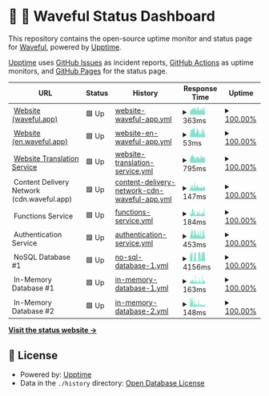 # 📡 🌊 Waveful Status Dashboard

This repository contains the open-source uptime monitor and status page for [Waveful](https://waveful.app), powered by [Upptime](https://github.com/upptime/upptime).

[Upptime](https://github.com/upptime/upptime) uses [GitHub Issues](https://github.com/Waveful/status.Waveful.github.io/issues) as incident reports, [GitHub Actions](https://github.com/Waveful/status.Waveful.github.io/actions) as uptime monitors, and [GitHub Pages](https://status.waveful.app) for the status page.

<!--start: status pages-->
<!-- This summary is generated by Upptime (https://github.com/upptime/upptime) -->
<!-- Do not edit this manually, your changes will be overwritten -->
<!-- prettier-ignore -->
| URL | Status | History | Response Time | Uptime |
| --- | ------ | ------- | ------------- | ------ |
| <img alt="" src="https://favicons.githubusercontent.com/waveful.app" height="13"> [Website (waveful.app)](https://waveful.app) | 🟩 Up | [website-waveful-app.yml](https://github.com/Waveful/status.Waveful.github.io/commits/HEAD/history/website-waveful-app.yml) | <details><summary><img alt="Response time graph" src="./graphs/website-waveful-app/response-time-week.png" height="20"> 363ms</summary><br><a href="https://status.waveful.app/history/website-waveful-app"><img alt="Response time 279" src="https://img.shields.io/endpoint?url=https%3A%2F%2Fraw.githubusercontent.com%2FWaveful%2Fstatus.Waveful.github.io%2FHEAD%2Fapi%2Fwebsite-waveful-app%2Fresponse-time.json"></a><br><a href="https://status.waveful.app/history/website-waveful-app"><img alt="24-hour response time 384" src="https://img.shields.io/endpoint?url=https%3A%2F%2Fraw.githubusercontent.com%2FWaveful%2Fstatus.Waveful.github.io%2FHEAD%2Fapi%2Fwebsite-waveful-app%2Fresponse-time-day.json"></a><br><a href="https://status.waveful.app/history/website-waveful-app"><img alt="7-day response time 363" src="https://img.shields.io/endpoint?url=https%3A%2F%2Fraw.githubusercontent.com%2FWaveful%2Fstatus.Waveful.github.io%2FHEAD%2Fapi%2Fwebsite-waveful-app%2Fresponse-time-week.json"></a><br><a href="https://status.waveful.app/history/website-waveful-app"><img alt="30-day response time 378" src="https://img.shields.io/endpoint?url=https%3A%2F%2Fraw.githubusercontent.com%2FWaveful%2Fstatus.Waveful.github.io%2FHEAD%2Fapi%2Fwebsite-waveful-app%2Fresponse-time-month.json"></a><br><a href="https://status.waveful.app/history/website-waveful-app"><img alt="1-year response time 279" src="https://img.shields.io/endpoint?url=https%3A%2F%2Fraw.githubusercontent.com%2FWaveful%2Fstatus.Waveful.github.io%2FHEAD%2Fapi%2Fwebsite-waveful-app%2Fresponse-time-year.json"></a></details> | <details><summary><a href="https://status.waveful.app/history/website-waveful-app">100.00%</a></summary><a href="https://status.waveful.app/history/website-waveful-app"><img alt="All-time uptime 99.99%" src="https://img.shields.io/endpoint?url=https%3A%2F%2Fraw.githubusercontent.com%2FWaveful%2Fstatus.Waveful.github.io%2FHEAD%2Fapi%2Fwebsite-waveful-app%2Fuptime.json"></a><br><a href="https://status.waveful.app/history/website-waveful-app"><img alt="24-hour uptime 100.00%" src="https://img.shields.io/endpoint?url=https%3A%2F%2Fraw.githubusercontent.com%2FWaveful%2Fstatus.Waveful.github.io%2FHEAD%2Fapi%2Fwebsite-waveful-app%2Fuptime-day.json"></a><br><a href="https://status.waveful.app/history/website-waveful-app"><img alt="7-day uptime 100.00%" src="https://img.shields.io/endpoint?url=https%3A%2F%2Fraw.githubusercontent.com%2FWaveful%2Fstatus.Waveful.github.io%2FHEAD%2Fapi%2Fwebsite-waveful-app%2Fuptime-week.json"></a><br><a href="https://status.waveful.app/history/website-waveful-app"><img alt="30-day uptime 99.96%" src="https://img.shields.io/endpoint?url=https%3A%2F%2Fraw.githubusercontent.com%2FWaveful%2Fstatus.Waveful.github.io%2FHEAD%2Fapi%2Fwebsite-waveful-app%2Fuptime-month.json"></a><br><a href="https://status.waveful.app/history/website-waveful-app"><img alt="1-year uptime 99.99%" src="https://img.shields.io/endpoint?url=https%3A%2F%2Fraw.githubusercontent.com%2FWaveful%2Fstatus.Waveful.github.io%2FHEAD%2Fapi%2Fwebsite-waveful-app%2Fuptime-year.json"></a></details>
| <img alt="" src="https://favicons.githubusercontent.com/en.waveful.app" height="13"> [Website (en.waveful.app)](https://en.waveful.app) | 🟩 Up | [website-en-waveful-app.yml](https://github.com/Waveful/status.Waveful.github.io/commits/HEAD/history/website-en-waveful-app.yml) | <details><summary><img alt="Response time graph" src="./graphs/website-en-waveful-app/response-time-week.png" height="20"> 53ms</summary><br><a href="https://status.waveful.app/history/website-en-waveful-app"><img alt="Response time 60" src="https://img.shields.io/endpoint?url=https%3A%2F%2Fraw.githubusercontent.com%2FWaveful%2Fstatus.Waveful.github.io%2FHEAD%2Fapi%2Fwebsite-en-waveful-app%2Fresponse-time.json"></a><br><a href="https://status.waveful.app/history/website-en-waveful-app"><img alt="24-hour response time 67" src="https://img.shields.io/endpoint?url=https%3A%2F%2Fraw.githubusercontent.com%2FWaveful%2Fstatus.Waveful.github.io%2FHEAD%2Fapi%2Fwebsite-en-waveful-app%2Fresponse-time-day.json"></a><br><a href="https://status.waveful.app/history/website-en-waveful-app"><img alt="7-day response time 53" src="https://img.shields.io/endpoint?url=https%3A%2F%2Fraw.githubusercontent.com%2FWaveful%2Fstatus.Waveful.github.io%2FHEAD%2Fapi%2Fwebsite-en-waveful-app%2Fresponse-time-week.json"></a><br><a href="https://status.waveful.app/history/website-en-waveful-app"><img alt="30-day response time 56" src="https://img.shields.io/endpoint?url=https%3A%2F%2Fraw.githubusercontent.com%2FWaveful%2Fstatus.Waveful.github.io%2FHEAD%2Fapi%2Fwebsite-en-waveful-app%2Fresponse-time-month.json"></a><br><a href="https://status.waveful.app/history/website-en-waveful-app"><img alt="1-year response time 60" src="https://img.shields.io/endpoint?url=https%3A%2F%2Fraw.githubusercontent.com%2FWaveful%2Fstatus.Waveful.github.io%2FHEAD%2Fapi%2Fwebsite-en-waveful-app%2Fresponse-time-year.json"></a></details> | <details><summary><a href="https://status.waveful.app/history/website-en-waveful-app">100.00%</a></summary><a href="https://status.waveful.app/history/website-en-waveful-app"><img alt="All-time uptime 100.00%" src="https://img.shields.io/endpoint?url=https%3A%2F%2Fraw.githubusercontent.com%2FWaveful%2Fstatus.Waveful.github.io%2FHEAD%2Fapi%2Fwebsite-en-waveful-app%2Fuptime.json"></a><br><a href="https://status.waveful.app/history/website-en-waveful-app"><img alt="24-hour uptime 100.00%" src="https://img.shields.io/endpoint?url=https%3A%2F%2Fraw.githubusercontent.com%2FWaveful%2Fstatus.Waveful.github.io%2FHEAD%2Fapi%2Fwebsite-en-waveful-app%2Fuptime-day.json"></a><br><a href="https://status.waveful.app/history/website-en-waveful-app"><img alt="7-day uptime 100.00%" src="https://img.shields.io/endpoint?url=https%3A%2F%2Fraw.githubusercontent.com%2FWaveful%2Fstatus.Waveful.github.io%2FHEAD%2Fapi%2Fwebsite-en-waveful-app%2Fuptime-week.json"></a><br><a href="https://status.waveful.app/history/website-en-waveful-app"><img alt="30-day uptime 100.00%" src="https://img.shields.io/endpoint?url=https%3A%2F%2Fraw.githubusercontent.com%2FWaveful%2Fstatus.Waveful.github.io%2FHEAD%2Fapi%2Fwebsite-en-waveful-app%2Fuptime-month.json"></a><br><a href="https://status.waveful.app/history/website-en-waveful-app"><img alt="1-year uptime 100.00%" src="https://img.shields.io/endpoint?url=https%3A%2F%2Fraw.githubusercontent.com%2FWaveful%2Fstatus.Waveful.github.io%2FHEAD%2Fapi%2Fwebsite-en-waveful-app%2Fuptime-year.json"></a></details>
| <img alt="" src="https://favicons.githubusercontent.com/it.waveful.app" height="13"> [Website Translation Service](https://it.waveful.app) | 🟩 Up | [website-translation-service.yml](https://github.com/Waveful/status.Waveful.github.io/commits/HEAD/history/website-translation-service.yml) | <details><summary><img alt="Response time graph" src="./graphs/website-translation-service/response-time-week.png" height="20"> 795ms</summary><br><a href="https://status.waveful.app/history/website-translation-service"><img alt="Response time 940" src="https://img.shields.io/endpoint?url=https%3A%2F%2Fraw.githubusercontent.com%2FWaveful%2Fstatus.Waveful.github.io%2FHEAD%2Fapi%2Fwebsite-translation-service%2Fresponse-time.json"></a><br><a href="https://status.waveful.app/history/website-translation-service"><img alt="24-hour response time 827" src="https://img.shields.io/endpoint?url=https%3A%2F%2Fraw.githubusercontent.com%2FWaveful%2Fstatus.Waveful.github.io%2FHEAD%2Fapi%2Fwebsite-translation-service%2Fresponse-time-day.json"></a><br><a href="https://status.waveful.app/history/website-translation-service"><img alt="7-day response time 795" src="https://img.shields.io/endpoint?url=https%3A%2F%2Fraw.githubusercontent.com%2FWaveful%2Fstatus.Waveful.github.io%2FHEAD%2Fapi%2Fwebsite-translation-service%2Fresponse-time-week.json"></a><br><a href="https://status.waveful.app/history/website-translation-service"><img alt="30-day response time 835" src="https://img.shields.io/endpoint?url=https%3A%2F%2Fraw.githubusercontent.com%2FWaveful%2Fstatus.Waveful.github.io%2FHEAD%2Fapi%2Fwebsite-translation-service%2Fresponse-time-month.json"></a><br><a href="https://status.waveful.app/history/website-translation-service"><img alt="1-year response time 940" src="https://img.shields.io/endpoint?url=https%3A%2F%2Fraw.githubusercontent.com%2FWaveful%2Fstatus.Waveful.github.io%2FHEAD%2Fapi%2Fwebsite-translation-service%2Fresponse-time-year.json"></a></details> | <details><summary><a href="https://status.waveful.app/history/website-translation-service">100.00%</a></summary><a href="https://status.waveful.app/history/website-translation-service"><img alt="All-time uptime 99.97%" src="https://img.shields.io/endpoint?url=https%3A%2F%2Fraw.githubusercontent.com%2FWaveful%2Fstatus.Waveful.github.io%2FHEAD%2Fapi%2Fwebsite-translation-service%2Fuptime.json"></a><br><a href="https://status.waveful.app/history/website-translation-service"><img alt="24-hour uptime 100.00%" src="https://img.shields.io/endpoint?url=https%3A%2F%2Fraw.githubusercontent.com%2FWaveful%2Fstatus.Waveful.github.io%2FHEAD%2Fapi%2Fwebsite-translation-service%2Fuptime-day.json"></a><br><a href="https://status.waveful.app/history/website-translation-service"><img alt="7-day uptime 100.00%" src="https://img.shields.io/endpoint?url=https%3A%2F%2Fraw.githubusercontent.com%2FWaveful%2Fstatus.Waveful.github.io%2FHEAD%2Fapi%2Fwebsite-translation-service%2Fuptime-week.json"></a><br><a href="https://status.waveful.app/history/website-translation-service"><img alt="30-day uptime 100.00%" src="https://img.shields.io/endpoint?url=https%3A%2F%2Fraw.githubusercontent.com%2FWaveful%2Fstatus.Waveful.github.io%2FHEAD%2Fapi%2Fwebsite-translation-service%2Fuptime-month.json"></a><br><a href="https://status.waveful.app/history/website-translation-service"><img alt="1-year uptime 99.97%" src="https://img.shields.io/endpoint?url=https%3A%2F%2Fraw.githubusercontent.com%2FWaveful%2Fstatus.Waveful.github.io%2FHEAD%2Fapi%2Fwebsite-translation-service%2Fuptime-year.json"></a></details>
| <img alt="" src="https://favicons.githubusercontent.com/null" height="13"> Content Delivery Network (cdn.waveful.app) | 🟩 Up | [content-delivery-network-cdn-waveful-app.yml](https://github.com/Waveful/status.Waveful.github.io/commits/HEAD/history/content-delivery-network-cdn-waveful-app.yml) | <details><summary><img alt="Response time graph" src="./graphs/content-delivery-network-cdn-waveful-app/response-time-week.png" height="20"> 147ms</summary><br><a href="https://status.waveful.app/history/content-delivery-network-cdn-waveful-app"><img alt="Response time 128" src="https://img.shields.io/endpoint?url=https%3A%2F%2Fraw.githubusercontent.com%2FWaveful%2Fstatus.Waveful.github.io%2FHEAD%2Fapi%2Fcontent-delivery-network-cdn-waveful-app%2Fresponse-time.json"></a><br><a href="https://status.waveful.app/history/content-delivery-network-cdn-waveful-app"><img alt="24-hour response time 153" src="https://img.shields.io/endpoint?url=https%3A%2F%2Fraw.githubusercontent.com%2FWaveful%2Fstatus.Waveful.github.io%2FHEAD%2Fapi%2Fcontent-delivery-network-cdn-waveful-app%2Fresponse-time-day.json"></a><br><a href="https://status.waveful.app/history/content-delivery-network-cdn-waveful-app"><img alt="7-day response time 147" src="https://img.shields.io/endpoint?url=https%3A%2F%2Fraw.githubusercontent.com%2FWaveful%2Fstatus.Waveful.github.io%2FHEAD%2Fapi%2Fcontent-delivery-network-cdn-waveful-app%2Fresponse-time-week.json"></a><br><a href="https://status.waveful.app/history/content-delivery-network-cdn-waveful-app"><img alt="30-day response time 144" src="https://img.shields.io/endpoint?url=https%3A%2F%2Fraw.githubusercontent.com%2FWaveful%2Fstatus.Waveful.github.io%2FHEAD%2Fapi%2Fcontent-delivery-network-cdn-waveful-app%2Fresponse-time-month.json"></a><br><a href="https://status.waveful.app/history/content-delivery-network-cdn-waveful-app"><img alt="1-year response time 128" src="https://img.shields.io/endpoint?url=https%3A%2F%2Fraw.githubusercontent.com%2FWaveful%2Fstatus.Waveful.github.io%2FHEAD%2Fapi%2Fcontent-delivery-network-cdn-waveful-app%2Fresponse-time-year.json"></a></details> | <details><summary><a href="https://status.waveful.app/history/content-delivery-network-cdn-waveful-app">100.00%</a></summary><a href="https://status.waveful.app/history/content-delivery-network-cdn-waveful-app"><img alt="All-time uptime 99.99%" src="https://img.shields.io/endpoint?url=https%3A%2F%2Fraw.githubusercontent.com%2FWaveful%2Fstatus.Waveful.github.io%2FHEAD%2Fapi%2Fcontent-delivery-network-cdn-waveful-app%2Fuptime.json"></a><br><a href="https://status.waveful.app/history/content-delivery-network-cdn-waveful-app"><img alt="24-hour uptime 100.00%" src="https://img.shields.io/endpoint?url=https%3A%2F%2Fraw.githubusercontent.com%2FWaveful%2Fstatus.Waveful.github.io%2FHEAD%2Fapi%2Fcontent-delivery-network-cdn-waveful-app%2Fuptime-day.json"></a><br><a href="https://status.waveful.app/history/content-delivery-network-cdn-waveful-app"><img alt="7-day uptime 100.00%" src="https://img.shields.io/endpoint?url=https%3A%2F%2Fraw.githubusercontent.com%2FWaveful%2Fstatus.Waveful.github.io%2FHEAD%2Fapi%2Fcontent-delivery-network-cdn-waveful-app%2Fuptime-week.json"></a><br><a href="https://status.waveful.app/history/content-delivery-network-cdn-waveful-app"><img alt="30-day uptime 99.96%" src="https://img.shields.io/endpoint?url=https%3A%2F%2Fraw.githubusercontent.com%2FWaveful%2Fstatus.Waveful.github.io%2FHEAD%2Fapi%2Fcontent-delivery-network-cdn-waveful-app%2Fuptime-month.json"></a><br><a href="https://status.waveful.app/history/content-delivery-network-cdn-waveful-app"><img alt="1-year uptime 99.99%" src="https://img.shields.io/endpoint?url=https%3A%2F%2Fraw.githubusercontent.com%2FWaveful%2Fstatus.Waveful.github.io%2FHEAD%2Fapi%2Fcontent-delivery-network-cdn-waveful-app%2Fuptime-year.json"></a></details>
| <img alt="" src="https://favicons.githubusercontent.com/null" height="13"> Functions Service | 🟩 Up | [functions-service.yml](https://github.com/Waveful/status.Waveful.github.io/commits/HEAD/history/functions-service.yml) | <details><summary><img alt="Response time graph" src="./graphs/functions-service/response-time-week.png" height="20"> 184ms</summary><br><a href="https://status.waveful.app/history/functions-service"><img alt="Response time 224" src="https://img.shields.io/endpoint?url=https%3A%2F%2Fraw.githubusercontent.com%2FWaveful%2Fstatus.Waveful.github.io%2FHEAD%2Fapi%2Ffunctions-service%2Fresponse-time.json"></a><br><a href="https://status.waveful.app/history/functions-service"><img alt="24-hour response time 156" src="https://img.shields.io/endpoint?url=https%3A%2F%2Fraw.githubusercontent.com%2FWaveful%2Fstatus.Waveful.github.io%2FHEAD%2Fapi%2Ffunctions-service%2Fresponse-time-day.json"></a><br><a href="https://status.waveful.app/history/functions-service"><img alt="7-day response time 184" src="https://img.shields.io/endpoint?url=https%3A%2F%2Fraw.githubusercontent.com%2FWaveful%2Fstatus.Waveful.github.io%2FHEAD%2Fapi%2Ffunctions-service%2Fresponse-time-week.json"></a><br><a href="https://status.waveful.app/history/functions-service"><img alt="30-day response time 182" src="https://img.shields.io/endpoint?url=https%3A%2F%2Fraw.githubusercontent.com%2FWaveful%2Fstatus.Waveful.github.io%2FHEAD%2Fapi%2Ffunctions-service%2Fresponse-time-month.json"></a><br><a href="https://status.waveful.app/history/functions-service"><img alt="1-year response time 224" src="https://img.shields.io/endpoint?url=https%3A%2F%2Fraw.githubusercontent.com%2FWaveful%2Fstatus.Waveful.github.io%2FHEAD%2Fapi%2Ffunctions-service%2Fresponse-time-year.json"></a></details> | <details><summary><a href="https://status.waveful.app/history/functions-service">100.00%</a></summary><a href="https://status.waveful.app/history/functions-service"><img alt="All-time uptime 100.00%" src="https://img.shields.io/endpoint?url=https%3A%2F%2Fraw.githubusercontent.com%2FWaveful%2Fstatus.Waveful.github.io%2FHEAD%2Fapi%2Ffunctions-service%2Fuptime.json"></a><br><a href="https://status.waveful.app/history/functions-service"><img alt="24-hour uptime 100.00%" src="https://img.shields.io/endpoint?url=https%3A%2F%2Fraw.githubusercontent.com%2FWaveful%2Fstatus.Waveful.github.io%2FHEAD%2Fapi%2Ffunctions-service%2Fuptime-day.json"></a><br><a href="https://status.waveful.app/history/functions-service"><img alt="7-day uptime 100.00%" src="https://img.shields.io/endpoint?url=https%3A%2F%2Fraw.githubusercontent.com%2FWaveful%2Fstatus.Waveful.github.io%2FHEAD%2Fapi%2Ffunctions-service%2Fuptime-week.json"></a><br><a href="https://status.waveful.app/history/functions-service"><img alt="30-day uptime 100.00%" src="https://img.shields.io/endpoint?url=https%3A%2F%2Fraw.githubusercontent.com%2FWaveful%2Fstatus.Waveful.github.io%2FHEAD%2Fapi%2Ffunctions-service%2Fuptime-month.json"></a><br><a href="https://status.waveful.app/history/functions-service"><img alt="1-year uptime 100.00%" src="https://img.shields.io/endpoint?url=https%3A%2F%2Fraw.githubusercontent.com%2FWaveful%2Fstatus.Waveful.github.io%2FHEAD%2Fapi%2Ffunctions-service%2Fuptime-year.json"></a></details>
| <img alt="" src="https://favicons.githubusercontent.com/null" height="13"> Authentication Service | 🟩 Up | [authentication-service.yml](https://github.com/Waveful/status.Waveful.github.io/commits/HEAD/history/authentication-service.yml) | <details><summary><img alt="Response time graph" src="./graphs/authentication-service/response-time-week.png" height="20"> 453ms</summary><br><a href="https://status.waveful.app/history/authentication-service"><img alt="Response time 490" src="https://img.shields.io/endpoint?url=https%3A%2F%2Fraw.githubusercontent.com%2FWaveful%2Fstatus.Waveful.github.io%2FHEAD%2Fapi%2Fauthentication-service%2Fresponse-time.json"></a><br><a href="https://status.waveful.app/history/authentication-service"><img alt="24-hour response time 531" src="https://img.shields.io/endpoint?url=https%3A%2F%2Fraw.githubusercontent.com%2FWaveful%2Fstatus.Waveful.github.io%2FHEAD%2Fapi%2Fauthentication-service%2Fresponse-time-day.json"></a><br><a href="https://status.waveful.app/history/authentication-service"><img alt="7-day response time 453" src="https://img.shields.io/endpoint?url=https%3A%2F%2Fraw.githubusercontent.com%2FWaveful%2Fstatus.Waveful.github.io%2FHEAD%2Fapi%2Fauthentication-service%2Fresponse-time-week.json"></a><br><a href="https://status.waveful.app/history/authentication-service"><img alt="30-day response time 456" src="https://img.shields.io/endpoint?url=https%3A%2F%2Fraw.githubusercontent.com%2FWaveful%2Fstatus.Waveful.github.io%2FHEAD%2Fapi%2Fauthentication-service%2Fresponse-time-month.json"></a><br><a href="https://status.waveful.app/history/authentication-service"><img alt="1-year response time 490" src="https://img.shields.io/endpoint?url=https%3A%2F%2Fraw.githubusercontent.com%2FWaveful%2Fstatus.Waveful.github.io%2FHEAD%2Fapi%2Fauthentication-service%2Fresponse-time-year.json"></a></details> | <details><summary><a href="https://status.waveful.app/history/authentication-service">100.00%</a></summary><a href="https://status.waveful.app/history/authentication-service"><img alt="All-time uptime 100.00%" src="https://img.shields.io/endpoint?url=https%3A%2F%2Fraw.githubusercontent.com%2FWaveful%2Fstatus.Waveful.github.io%2FHEAD%2Fapi%2Fauthentication-service%2Fuptime.json"></a><br><a href="https://status.waveful.app/history/authentication-service"><img alt="24-hour uptime 100.00%" src="https://img.shields.io/endpoint?url=https%3A%2F%2Fraw.githubusercontent.com%2FWaveful%2Fstatus.Waveful.github.io%2FHEAD%2Fapi%2Fauthentication-service%2Fuptime-day.json"></a><br><a href="https://status.waveful.app/history/authentication-service"><img alt="7-day uptime 100.00%" src="https://img.shields.io/endpoint?url=https%3A%2F%2Fraw.githubusercontent.com%2FWaveful%2Fstatus.Waveful.github.io%2FHEAD%2Fapi%2Fauthentication-service%2Fuptime-week.json"></a><br><a href="https://status.waveful.app/history/authentication-service"><img alt="30-day uptime 100.00%" src="https://img.shields.io/endpoint?url=https%3A%2F%2Fraw.githubusercontent.com%2FWaveful%2Fstatus.Waveful.github.io%2FHEAD%2Fapi%2Fauthentication-service%2Fuptime-month.json"></a><br><a href="https://status.waveful.app/history/authentication-service"><img alt="1-year uptime 100.00%" src="https://img.shields.io/endpoint?url=https%3A%2F%2Fraw.githubusercontent.com%2FWaveful%2Fstatus.Waveful.github.io%2FHEAD%2Fapi%2Fauthentication-service%2Fuptime-year.json"></a></details>
| <img alt="" src="https://favicons.githubusercontent.com/null" height="13"> NoSQL Database #1 | 🟩 Up | [no-sql-database-1.yml](https://github.com/Waveful/status.Waveful.github.io/commits/HEAD/history/no-sql-database-1.yml) | <details><summary><img alt="Response time graph" src="./graphs/no-sql-database-1/response-time-week.png" height="20"> 4156ms</summary><br><a href="https://status.waveful.app/history/no-sql-database-1"><img alt="Response time 4153" src="https://img.shields.io/endpoint?url=https%3A%2F%2Fraw.githubusercontent.com%2FWaveful%2Fstatus.Waveful.github.io%2FHEAD%2Fapi%2Fno-sql-database-1%2Fresponse-time.json"></a><br><a href="https://status.waveful.app/history/no-sql-database-1"><img alt="24-hour response time 5593" src="https://img.shields.io/endpoint?url=https%3A%2F%2Fraw.githubusercontent.com%2FWaveful%2Fstatus.Waveful.github.io%2FHEAD%2Fapi%2Fno-sql-database-1%2Fresponse-time-day.json"></a><br><a href="https://status.waveful.app/history/no-sql-database-1"><img alt="7-day response time 4156" src="https://img.shields.io/endpoint?url=https%3A%2F%2Fraw.githubusercontent.com%2FWaveful%2Fstatus.Waveful.github.io%2FHEAD%2Fapi%2Fno-sql-database-1%2Fresponse-time-week.json"></a><br><a href="https://status.waveful.app/history/no-sql-database-1"><img alt="30-day response time 3818" src="https://img.shields.io/endpoint?url=https%3A%2F%2Fraw.githubusercontent.com%2FWaveful%2Fstatus.Waveful.github.io%2FHEAD%2Fapi%2Fno-sql-database-1%2Fresponse-time-month.json"></a><br><a href="https://status.waveful.app/history/no-sql-database-1"><img alt="1-year response time 4153" src="https://img.shields.io/endpoint?url=https%3A%2F%2Fraw.githubusercontent.com%2FWaveful%2Fstatus.Waveful.github.io%2FHEAD%2Fapi%2Fno-sql-database-1%2Fresponse-time-year.json"></a></details> | <details><summary><a href="https://status.waveful.app/history/no-sql-database-1">100.00%</a></summary><a href="https://status.waveful.app/history/no-sql-database-1"><img alt="All-time uptime 100.00%" src="https://img.shields.io/endpoint?url=https%3A%2F%2Fraw.githubusercontent.com%2FWaveful%2Fstatus.Waveful.github.io%2FHEAD%2Fapi%2Fno-sql-database-1%2Fuptime.json"></a><br><a href="https://status.waveful.app/history/no-sql-database-1"><img alt="24-hour uptime 100.00%" src="https://img.shields.io/endpoint?url=https%3A%2F%2Fraw.githubusercontent.com%2FWaveful%2Fstatus.Waveful.github.io%2FHEAD%2Fapi%2Fno-sql-database-1%2Fuptime-day.json"></a><br><a href="https://status.waveful.app/history/no-sql-database-1"><img alt="7-day uptime 100.00%" src="https://img.shields.io/endpoint?url=https%3A%2F%2Fraw.githubusercontent.com%2FWaveful%2Fstatus.Waveful.github.io%2FHEAD%2Fapi%2Fno-sql-database-1%2Fuptime-week.json"></a><br><a href="https://status.waveful.app/history/no-sql-database-1"><img alt="30-day uptime 100.00%" src="https://img.shields.io/endpoint?url=https%3A%2F%2Fraw.githubusercontent.com%2FWaveful%2Fstatus.Waveful.github.io%2FHEAD%2Fapi%2Fno-sql-database-1%2Fuptime-month.json"></a><br><a href="https://status.waveful.app/history/no-sql-database-1"><img alt="1-year uptime 100.00%" src="https://img.shields.io/endpoint?url=https%3A%2F%2Fraw.githubusercontent.com%2FWaveful%2Fstatus.Waveful.github.io%2FHEAD%2Fapi%2Fno-sql-database-1%2Fuptime-year.json"></a></details>
| <img alt="" src="https://favicons.githubusercontent.com/null" height="13"> In-Memory Database #1 | 🟩 Up | [in-memory-database-1.yml](https://github.com/Waveful/status.Waveful.github.io/commits/HEAD/history/in-memory-database-1.yml) | <details><summary><img alt="Response time graph" src="./graphs/in-memory-database-1/response-time-week.png" height="20"> 163ms</summary><br><a href="https://status.waveful.app/history/in-memory-database-1"><img alt="Response time 220" src="https://img.shields.io/endpoint?url=https%3A%2F%2Fraw.githubusercontent.com%2FWaveful%2Fstatus.Waveful.github.io%2FHEAD%2Fapi%2Fin-memory-database-1%2Fresponse-time.json"></a><br><a href="https://status.waveful.app/history/in-memory-database-1"><img alt="24-hour response time 174" src="https://img.shields.io/endpoint?url=https%3A%2F%2Fraw.githubusercontent.com%2FWaveful%2Fstatus.Waveful.github.io%2FHEAD%2Fapi%2Fin-memory-database-1%2Fresponse-time-day.json"></a><br><a href="https://status.waveful.app/history/in-memory-database-1"><img alt="7-day response time 163" src="https://img.shields.io/endpoint?url=https%3A%2F%2Fraw.githubusercontent.com%2FWaveful%2Fstatus.Waveful.github.io%2FHEAD%2Fapi%2Fin-memory-database-1%2Fresponse-time-week.json"></a><br><a href="https://status.waveful.app/history/in-memory-database-1"><img alt="30-day response time 172" src="https://img.shields.io/endpoint?url=https%3A%2F%2Fraw.githubusercontent.com%2FWaveful%2Fstatus.Waveful.github.io%2FHEAD%2Fapi%2Fin-memory-database-1%2Fresponse-time-month.json"></a><br><a href="https://status.waveful.app/history/in-memory-database-1"><img alt="1-year response time 220" src="https://img.shields.io/endpoint?url=https%3A%2F%2Fraw.githubusercontent.com%2FWaveful%2Fstatus.Waveful.github.io%2FHEAD%2Fapi%2Fin-memory-database-1%2Fresponse-time-year.json"></a></details> | <details><summary><a href="https://status.waveful.app/history/in-memory-database-1">100.00%</a></summary><a href="https://status.waveful.app/history/in-memory-database-1"><img alt="All-time uptime 100.00%" src="https://img.shields.io/endpoint?url=https%3A%2F%2Fraw.githubusercontent.com%2FWaveful%2Fstatus.Waveful.github.io%2FHEAD%2Fapi%2Fin-memory-database-1%2Fuptime.json"></a><br><a href="https://status.waveful.app/history/in-memory-database-1"><img alt="24-hour uptime 100.00%" src="https://img.shields.io/endpoint?url=https%3A%2F%2Fraw.githubusercontent.com%2FWaveful%2Fstatus.Waveful.github.io%2FHEAD%2Fapi%2Fin-memory-database-1%2Fuptime-day.json"></a><br><a href="https://status.waveful.app/history/in-memory-database-1"><img alt="7-day uptime 100.00%" src="https://img.shields.io/endpoint?url=https%3A%2F%2Fraw.githubusercontent.com%2FWaveful%2Fstatus.Waveful.github.io%2FHEAD%2Fapi%2Fin-memory-database-1%2Fuptime-week.json"></a><br><a href="https://status.waveful.app/history/in-memory-database-1"><img alt="30-day uptime 100.00%" src="https://img.shields.io/endpoint?url=https%3A%2F%2Fraw.githubusercontent.com%2FWaveful%2Fstatus.Waveful.github.io%2FHEAD%2Fapi%2Fin-memory-database-1%2Fuptime-month.json"></a><br><a href="https://status.waveful.app/history/in-memory-database-1"><img alt="1-year uptime 100.00%" src="https://img.shields.io/endpoint?url=https%3A%2F%2Fraw.githubusercontent.com%2FWaveful%2Fstatus.Waveful.github.io%2FHEAD%2Fapi%2Fin-memory-database-1%2Fuptime-year.json"></a></details>
| <img alt="" src="https://favicons.githubusercontent.com/null" height="13"> In-Memory Database #2 | 🟩 Up | [in-memory-database-2.yml](https://github.com/Waveful/status.Waveful.github.io/commits/HEAD/history/in-memory-database-2.yml) | <details><summary><img alt="Response time graph" src="./graphs/in-memory-database-2/response-time-week.png" height="20"> 148ms</summary><br><a href="https://status.waveful.app/history/in-memory-database-2"><img alt="Response time 229" src="https://img.shields.io/endpoint?url=https%3A%2F%2Fraw.githubusercontent.com%2FWaveful%2Fstatus.Waveful.github.io%2FHEAD%2Fapi%2Fin-memory-database-2%2Fresponse-time.json"></a><br><a href="https://status.waveful.app/history/in-memory-database-2"><img alt="24-hour response time 154" src="https://img.shields.io/endpoint?url=https%3A%2F%2Fraw.githubusercontent.com%2FWaveful%2Fstatus.Waveful.github.io%2FHEAD%2Fapi%2Fin-memory-database-2%2Fresponse-time-day.json"></a><br><a href="https://status.waveful.app/history/in-memory-database-2"><img alt="7-day response time 148" src="https://img.shields.io/endpoint?url=https%3A%2F%2Fraw.githubusercontent.com%2FWaveful%2Fstatus.Waveful.github.io%2FHEAD%2Fapi%2Fin-memory-database-2%2Fresponse-time-week.json"></a><br><a href="https://status.waveful.app/history/in-memory-database-2"><img alt="30-day response time 180" src="https://img.shields.io/endpoint?url=https%3A%2F%2Fraw.githubusercontent.com%2FWaveful%2Fstatus.Waveful.github.io%2FHEAD%2Fapi%2Fin-memory-database-2%2Fresponse-time-month.json"></a><br><a href="https://status.waveful.app/history/in-memory-database-2"><img alt="1-year response time 229" src="https://img.shields.io/endpoint?url=https%3A%2F%2Fraw.githubusercontent.com%2FWaveful%2Fstatus.Waveful.github.io%2FHEAD%2Fapi%2Fin-memory-database-2%2Fresponse-time-year.json"></a></details> | <details><summary><a href="https://status.waveful.app/history/in-memory-database-2">100.00%</a></summary><a href="https://status.waveful.app/history/in-memory-database-2"><img alt="All-time uptime 100.00%" src="https://img.shields.io/endpoint?url=https%3A%2F%2Fraw.githubusercontent.com%2FWaveful%2Fstatus.Waveful.github.io%2FHEAD%2Fapi%2Fin-memory-database-2%2Fuptime.json"></a><br><a href="https://status.waveful.app/history/in-memory-database-2"><img alt="24-hour uptime 100.00%" src="https://img.shields.io/endpoint?url=https%3A%2F%2Fraw.githubusercontent.com%2FWaveful%2Fstatus.Waveful.github.io%2FHEAD%2Fapi%2Fin-memory-database-2%2Fuptime-day.json"></a><br><a href="https://status.waveful.app/history/in-memory-database-2"><img alt="7-day uptime 100.00%" src="https://img.shields.io/endpoint?url=https%3A%2F%2Fraw.githubusercontent.com%2FWaveful%2Fstatus.Waveful.github.io%2FHEAD%2Fapi%2Fin-memory-database-2%2Fuptime-week.json"></a><br><a href="https://status.waveful.app/history/in-memory-database-2"><img alt="30-day uptime 100.00%" src="https://img.shields.io/endpoint?url=https%3A%2F%2Fraw.githubusercontent.com%2FWaveful%2Fstatus.Waveful.github.io%2FHEAD%2Fapi%2Fin-memory-database-2%2Fuptime-month.json"></a><br><a href="https://status.waveful.app/history/in-memory-database-2"><img alt="1-year uptime 100.00%" src="https://img.shields.io/endpoint?url=https%3A%2F%2Fraw.githubusercontent.com%2FWaveful%2Fstatus.Waveful.github.io%2FHEAD%2Fapi%2Fin-memory-database-2%2Fuptime-year.json"></a></details>

<!--end: status pages-->

[**Visit the status website →**](https://status.waveful.app)

## 📄 License

- Powered by: [Upptime](https://github.com/upptime/upptime)
- Data in the `./history` directory: [Open Database License](https://opendatacommons.org/licenses/odbl/1-0/)
